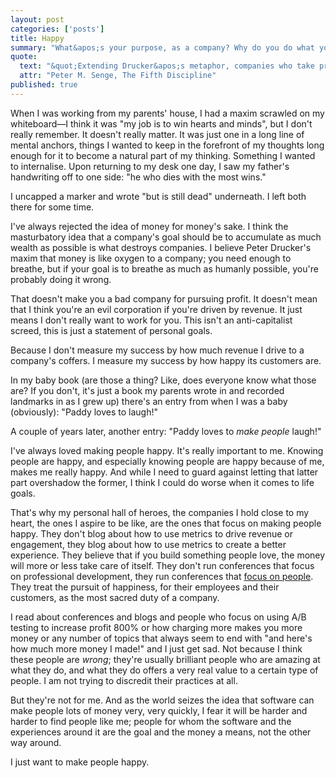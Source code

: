 ```yaml
---
layout: post
categories: ['posts']
title: Happy
summary: "What&apos;s your purpose, as a company? Why do you do what you do?"
quote:
  text: "&quot;Extending Drucker&apos;s metaphor, companies who take profit as their purpose are like people who think life is about breathing. They&apos;re missing something.&quot;"
  attr: "Peter M. Senge, The Fifth Discipline"
published: true
---
```


When I was working from my parents&apos; house, I had a maxim scrawled on my whiteboard&mdash;I think it was &quot;my job is to win hearts and minds&quot;, but I don&apos;t really remember. It doesn&apos;t really matter. It was just one in a long line of mental anchors, things I wanted to keep in the forefront of my thoughts long enough for it to become a natural part of my thinking. Something I wanted to internalise. Upon returning to my desk one day, I saw my father&apos;s handwriting off to one side: &quot;he who dies with the most wins.&quot;

I uncapped a marker and wrote &quot;but is still dead&quot; underneath. I left both there for some time.

I&apos;ve always rejected the idea of money for money&apos;s sake. I think the masturbatory idea that a company&apos;s goal should be to accumulate as much wealth as possible is what destroys companies. I believe Peter Drucker&apos;s maxim that money is like oxygen to a company; you need enough to breathe, but if your goal is to breathe as much as humanly possible, you&apos;re probably doing it wrong.

That doesn&apos;t make you a bad company for pursuing profit. It doesn&apos;t mean that I think you&apos;re an evil corporation if you&apos;re driven by revenue. It just means I don&apos;t really want to work for you. This isn&apos;t an anti-capitalist screed, this is just a statement of personal goals.

Because I don&apos;t measure my success by how much revenue I drive to a company&apos;s coffers. I measure my success by how happy its customers are.

In my baby book (are those a thing? Like, does everyone know what those are? If you don&apos;t, it&apos;s just a book my parents wrote in and recorded landmarks in as I grew up) there&apos;s an entry from when I was a baby (obviously): &quot;Paddy loves to laugh!&quot;

A couple of years later, another entry: &quot;Paddy loves to _make people_ laugh!&quot;

I&apos;ve always loved making people happy. It&apos;s really important to me. Knowing people are happy, and especially knowing people are happy because of me, makes me really happy. And while I need to guard against letting that latter part overshadow the former, I think I could do worse when it comes to life goals.

That&apos;s why my personal hall of heroes, the companies I hold close to my heart, the ones I aspire to be like, are the ones that focus on making people happy. They don&apos;t blog about how to use metrics to drive revenue or engagement, they blog about how to use metrics to create a better experience. They believe that if you build something people love, the money will more or less take care of itself. They don&apos;t run conferences that focus on professional development, they run conferences that [focus on people](/posts/realtimeconfeu). They treat the pursuit of happiness, for their employees and their customers, as the most sacred duty of a company.

I read about conferences and blogs and people who focus on using A/B testing to increase profit 800% or how charging more makes you more money or any number of topics that always seem to end with &quot;and here&apos;s how much more money I made!&quot; and I just get sad. Not because I think these people are _wrong_; they&apos;re usually brilliant people who are amazing at what they do, and what they do offers a very real value to a certain type of people. I am not trying to discredit their practices at all.

But they&apos;re not for me. And as the world seizes the idea that software can make people lots of money very, very quickly, I fear it will be harder and harder to find people like me; people for whom the software and the experiences around it are the goal and the money a means, not the other way around.

I just want to make people happy.
